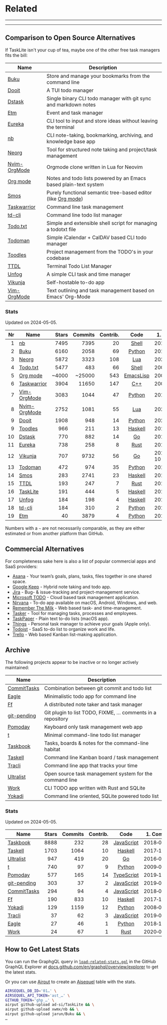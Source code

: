 # Related

---
<!-- toc -->
---


## Comparison to Open Source Alternatives

If TaskLite isn't your cup of tea, maybe one of the other free task managers
fits the bill:

Name          | Description
--------------|-----------------------------------------------------------------
[Buku]        | Store and manage your bookmarks from the command line
[Dooit]       | A TUI todo manager
[Dstask]      | Single binary CLI todo manager with git sync and markdown notes
[Etm]         | Event and task manager
[Eureka]      | CLI tool to input and store ideas without leaving the terminal
[nb]          | CLI note-taking, bookmarking, archiving, and knowledge base app
[Neorg]       | Tool for structured note taking and project/task management
[Nvim-OrgMode]| Orgmode clone written in Lua for Neovim
[Org mode]    | Notes and todo lists powered by an Emacs based plain-text system
[Smos]        | Purely functional semantic tree-based editor (like [Org mode])
[Taskwarrior] | Command line task management
[td-cli]      | Command line todo list manager
[Todo.txt]    | Simple and extensible shell script for managing a todotxt file
[Todoman]     | Simple iCalendar + CalDAV based CLI todo manager
[Toodles]     | Project management from the TODO's in your codebase
[TTDL]        | Terminal Todo List Manager
[Unfog]       | A simple CLI task and time manager
[Vikunja]     | Self-hostable to-do app
[Vim-OrgMode] | Text outlining and task management based on Emacs' Org-Mode


### Stats

Updated on 2024-05-05.

<!-- Uses non breaking hyphens for date hyphens -->

Nr|Name          |Stars|Commits|Contrib.| Code             | 1. Commit
-:|--------------|----:|------:|-------:|:----------------:|----------
 1|[nb]          | 7495|   7395|     20 |[Shell][nb]       |2014‑11‑12
 2|[Buku]        | 6160|   2058|     69 |[Python][Buku]    |2015‑11‑02
 3|[Neorg]       | 5872|   3323|    108 |[Lua][Neorg]      |2021‑04‑11
 4|[Todo.txt]    | 5477|    483|     66 |[Shell][TtxtGH]   |2009‑03‑05
 5|[Org mode]    |~4000| ~25000|    543 |[EmacsLisp][OmC]  |2003‑01‑01
 6|[Taskwarrior] | 3904|  11650|    147 |[C++][TwGH]       |2008‑04‑19
 7|[Vim-OrgMode] | 3083|   1044|     47 |[Python][VomGH]   |2010‑10‑09
 8|[Nvim-OrgMode]| 2752|   1081|     55 |[Lua][NvomGH]     |2021‑05‑13
 9|[Dooit]       | 1908|    948|     14 |[Python][Dooit]   |2022‑04‑17
 9|[Toodles]     |  966|    211|     13 |[Haskell][TooGH]  |2018‑09‑04
10|[Dstask]      |  770|    882|     14 |[Go][Dstask]      |2018‑12‑08
11|[Eureka]      |  738|    258|      8 |[Rust][Eureka]    |2017‑11‑20
12|[Vikunja]     |  707|   9732|     56 |[Go][VikGH]       |2018-06-10
13|[Todoman]     |  472|    974|     35 |[Python][TmGH]    |2015‑03‑29
14|[Smos]        |  283|   2741|     23 |[Haskell][SmosGH] |2018‑07‑29
15|[TTDL]        |  193|    247|      7 |[Rust][TTDL]      |2018‑12‑30
16|[TaskLite]    |  191|    444|      5 |[Haskell][TLGH]   |2018‑06‑04
17|[Unfog]       |  184|    198|      4 |[Haskell][Unfog]  |2019‑10‑22
18|[td-cli]      |  184|    310|      2 |[Python][td-cli]  |2018‑06‑03
19|[Etm]         |   40|   3879|      4 |[Python][Etm]     |2017‑09‑02


Numbers with a `~` are not necessarily comparable,
as they are either estimated or from another platform than GitHub.


## Commercial Alternatives

For completeness sake here is also a list of popular commercial apps
and SaaS providers:

- [Asana] - Your team’s goals, plans, tasks, files together in one shared space.
- [Google Keep] - Hybrid note taking and todo app.
- [Jira] - Bug- & issue-tracking and project-management service.
- [Microsoft TODO] - Cloud based task management application.
- [Nirvana] - To-do app available on macOS, Android, Windows, and web.
- [Remember The Milk] - Web based task- and time-management.
- [Tasker] - Tool for managing tasks, processes and employees.
- [TaskPaper] - Plain text to-do lists (macOS app).
- [Things] - Personal task manager to achieve your goals (Apple only).
- [Todoist] - SaaS to-do list to organize work and life.
- [Trello] - Web based Kanban list-making application.

[Asana]: https://asana.com
[Google Keep]: https://keep.google.com
[Jira]: https://www.atlassian.com/software/jira
[Microsoft TODO]: https://to-do.microsoft.com
[Nirvana]: https://nirvanahq.com/
[Remember The Milk]: https://rememberthemilk.com
[Tasker]: https://www.taskertools.com
[TaskPaper]: https://www.taskpaper.com
[Things]: https://culturedcode.com/things/
[Todoist]: https://todoist.com
[Trello]: https://trello.com


## Archive

The following projects appear to be inactive or no longer actively maintained:

Name          | Description
--------------|-----------------------------------------------------------------
[CommitTasks] | Combination between git commit and todo list
[Eagle]       | Minimalistic todo app for command line
[Ff]          | A distributed note taker and task manager
[git-pending] | Git plugin to list TODO, FIXME, … comments in a repository
[Pomoday]     | Keyboard only task management web app
[t]           | Minimal command-line todo list manager
[Taskbook]    | Tasks, boards & notes for the command-line habitat
[Taskell]     | Command line Kanban board / task management
[Tracli]      | Command line app that tracks your time
[Ultralist]   | Open source task management system for the command line
[Work]        | CLI TODO app written with Rust and SQLite
[Yokadi]      | Command line oriented, SQLite powered todo list


### Stats

Updated on 2024-05-05.

Name         |Stars|Commits|Contrib.| Code             | 1. Commit
-------------|----:|------:|-------:|:----------------:|----------
[Taskbook]   | 8888|    232|     28 |[JavaScript][TbGH]|2018‑02‑12
[Taskell]    | 1703|   1064|     10 |[Haskell][TllGH]  |2017‑11‑15
[Ultralist]  |  947|    419|     20 |[Go][UlGH]        |2016‑04‑23
[t]          |  740|     97|      9 |[Python][t]       |2009‑08‑26
[Pomoday]    |  577|    165|     14 |[TypeScript][PGH] |2019‑10‑24
[git-pending]|  303|     37|      2 |[JavaScript][gpGH]|2019‑06‑17
[CommitTasks]|  294|     94|      4 |[JavaScript][CTGH]|2018‑08‑17
[Ff]         |  190|    833|     10 |[Haskell][Ff]     |2017‑12‑29
[Yokadi]     |  129|   1159|     12 |[Python][YGH]     |2008‑08‑24
[Tracli]     |   37|     62|      3 |[JavaScript][TrGH]|2019‑07‑15
[Eagle]      |   27|     46|      1 |[Python][Eagle]   |2018‑10‑28
[Work]       |   24|     67|      1 |[Rust][Work]      |2020‑07‑15


[Buku]: https://github.com/jarun/Buku

[CommitTasks]: https://github.com/ZeroX-DG/CommitTasks
[CTGH]: https://github.com/ZeroX-DG/CommitTasks

[Dooit]: https://github.com/kraanzu/dooit

[Dstask]: https://github.com/naggie/dstask

[Eagle]: https://github.com/im-n1/eagle

[Etm]: https://github.com/dagraham/etm-dgraham

[Eureka]: https://github.com/simeg/eureka

[Ff]: https://github.com/ff-notes/ff

[git-pending]: https://github.com/kamranahmedse/git-pending
[gpGH]: https://github.com/kamranahmedse/git-pending

[nb]: https://github.com/xwmx/nb

[Neorg]: https://github.com/nvim-neorg/neorg

[Nvim-OrgMode]: https://nvim-orgmode.github.io/
[NvomGH]: https://github.com/nvim-orgmode/orgmode

[Org mode]: https://orgmode.org
[OmC]: https://git.sr.ht/~bzg/org-mode

[Pomoday]: https://pomoday.app/
[PGH]: https://github.com/huytd/pomoday-v2

[Smos]: https://smos.cs-syd.eu
[SmosGH]: https://github.com/NorfairKing/smos

[t]: https://github.com/sjl/t

[Taskbook]: https://github.com/klauscfhq/taskbook
[TbGH]: https://github.com/klauscfhq/taskbook

[Taskell]: https://taskell.app
[TllGH]: https://github.com/smallhadroncollider/taskell

[TaskLite]: https://tasklite.org
[TLGH]: https://github.com/ad-si/TaskLite

[Taskwarrior]: https://taskwarrior.org
[TwGH]: https://github.com/GothenburgBitFactory/taskwarrior

[td-cli]: https://github.com/darrikonn/td-cli

[Todo.txt]: http://todotxt.org/
[TtxtGH]: https://github.com/todotxt/todo.txt-cli

[Todoman]: https://todoman.readthedocs.io
[TmGH]: https://github.com/pimutils/todoman

[Toodles]: https://github.com/aviaviavi/toodles
[TooGH]: https://github.com/aviaviavi/toodles

[Tracli]: https://github.com/ridvankaradag/tracli-terminal
[TrGH]: https://github.com/ridvankaradag/tracli-terminal

[TTDL]: https://github.com/VladimirMarkelov/ttdl

[Ultralist]: https://ultralist.io
[UlGH]: https://github.com/ultralist/ultralist

[Unfog]: https://github.com/unfog-io/unfog-cli

[Vikunja]: https://vikunja.io/
[VikGH]: https://github.com/go-vikunja/vikunja

[Vim-OrgMode]: https://github.com/jceb/vim-orgmode
[VomGH]: https://github.com/jceb/vim-orgmode

[Work]: https://github.com/g-w1/work

[Yokadi]: https://yokadi.github.io/
[YGH]: https://github.com/agateau/yokadi


## How to Get Latest Stats

You can run the GraphgQL query in
[`load-related-stats.gql`](load-related-stats.gql`)
in the GitHub GraphQL Explorer at
[docs.github.com/en/graphql/overview/explorer](
  https://docs.github.com/en/graphql/overview/explorer)
to get the latest stats.

Or you can use [Airput](https://github.com/Airsequel/Airput)
to create an [Aisequel](https://www.airsequel.com) table with the stats.

```sh
AIRSEQUEL_DB_ID='01…' \
AIRSEQUEL_API_TOKEN='ast_…' \
GITHUB_TOKEN='ghp_…' \
airput github-upload ad-si/TaskLite && \
airput github-upload xwmx/nb && \
airput github-upload jarun/Buku && \
…
```
